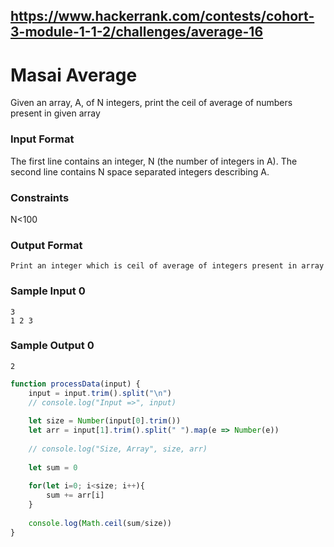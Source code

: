 ## https://www.hackerrank.com/contests/cohort-3-module-1-1-2/challenges/average-16

# Masai Average

Given an array, A, of N integers, print the ceil of average of numbers present in given array

### Input Format

The first line contains an integer, N (the number of integers in A). The second line contains N space separated integers describing A.

### Constraints

N<100

### Output Format

```
Print an integer which is ceil of average of integers present in array
```

### Sample Input 0

```
3
1 2 3
```

### Sample Output 0

```
2
```

```javascript
function processData(input) {
    input = input.trim().split("\n")
    // console.log("Input =>", input)
    
    let size = Number(input[0].trim())
    let arr = input[1].trim().split(" ").map(e => Number(e))
    
    // console.log("Size, Array", size, arr)
    
    let sum = 0
    
    for(let i=0; i<size; i++){
        sum += arr[i]
    }
    
    console.log(Math.ceil(sum/size))
} 
```